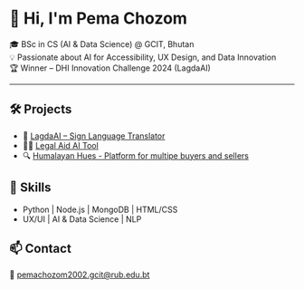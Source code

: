 # 👋 Hi, I'm Pema Chozom

🎓 BSc in CS (AI & Data Science) @ GCIT, Bhutan  
💡 Passionate about AI for Accessibility, UX Design, and Data Innovation  
🏆 Winner – DHI Innovation Challenge 2024 (LagdaAI)

---

## 🛠 Projects
- 🤖 [LagdaAI – Sign Language Translator](https://github.com/yourproject)
- 🧑‍⚖️ [Legal Aid AI Tool](https://github.com/yourproject)
- 🔍 [Humalayan Hues - Platform for multipe buyers and sellers](https://group4himalayanhues.onrender.com/)

## 🧠 Skills
- Python | Node.js | MongoDB | HTML/CSS  
- UX/UI | AI & Data Science | NLP

## 📫 Contact
📧 pemachozom2002.gcit@rub.edu.bt
